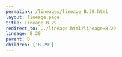 ```yaml
---
permalink: /lineages/lineage_B.29.html
layout: lineage_page
title: Lineage B.29
redirect_to: ../lineage.html?lineage=B.29
lineage: B.29
parent: B
children: ['B.29']
---
```

